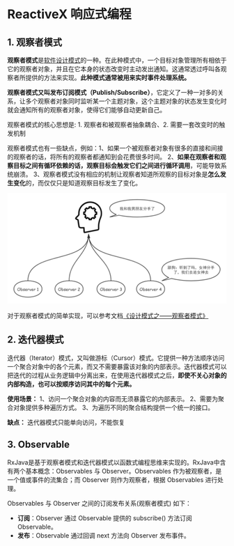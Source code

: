 # ReactiveX 响应式编程

## 1. 观察者模式

**观察者模式**是[软件设计模式](https://zh.wikipedia.org/wiki/軟件設計模式)的一种。在此种模式中，一个目标对象管理所有相依于它的观察者对象，并且在它本身的状态改变时主动发出通知。这通常透过呼叫各观察者所提供的方法来实现。**此种模式通常被用来实时事件处理系统。**

**观察者模式又叫发布订阅模式（Publish/Subscribe）**，它定义了一种一对多的关系，让多个观察者对象同时监听某一个主题对象，这个主题对象的状态发生变化时就会通知所有的观察者对象，使得它们能够自动更新自己。

观察者模式的核心思想是: 1. 观察者和被观察者抽象耦合、2. 需要一套改变时的触发机制

观察者模式也有一些缺点，例如：1、如果一个被观察者对象有很多的直接和间接的观察者的话，将所有的观察者都通知到会花费很多时间。 2、**如果在观察者和观察目标之间有循环依赖的话，观察目标会触发它们之间进行循环调用**，可能导致系统崩溃。 3、观察者模式没有相应的机制让观察者知道所观察的目标对象是**怎么发生变化**的，而仅仅只是知道观察目标发生了变化。

<div align=center><img src="../assets/rx1.png"/></div>

对于观察者模式的简单实现，可以参考文档[《设计模式之——观察者模式》](https://www.runoob.com/design-pattern/observer-pattern.html)

## 2. 迭代器模式

迭代器（Iterator）模式，又叫做游标（Cursor）模式。它提供一种方法顺序访问一个聚合对象中的各个元素，而又不需要暴露该对象的内部表示。迭代器模式可以把迭代的过程从业务逻辑中分离出来，在使用迭代器模式之后，**即使不关心对象的内部构造，也可以按顺序访问其中的每个元素。**

**使用场景：** 1、访问一个聚合对象的内容而无须暴露它的内部表示。 2、需要为聚合对象提供多种遍历方式。 3、为遍历不同的聚合结构提供一个统一的接口。

**缺点：** 迭代器模式只能单向访问，不能恢复

## 3. Observable

RxJava是基于观察者模式和迭代器模式以函数式编程思维来实现的。RxJava中含有两个基本概念：Observables 与 Observer。Observables 作为被观察者，是一个值或事件的流集合；而 Observer 则作为观察者，根据 Observables 进行处理。

Observables 与 Observer 之间的订阅发布关系(观察者模式) 如下：

- **订阅**：Observer 通过 Observable 提供的 subscribe() 方法订阅 Observable。
- **发布**：Observable 通过回调 next 方法向 Observer 发布事件。



